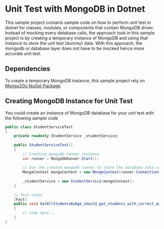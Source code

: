 # Unit Test with MongoDB in Dotnet

This sample project contains sample code on how to perform unit test in dotnet for classes, modules, or components that contain MongoDB driver.
Instead of mocking every database calls, the approach took in this sample project is by creating a temporary instance of MongoDB and
using that instance to store the unit test (dummy) data. With this approach, the mongodb or database layer does not have to be mocked 
hence more accurate unit test.

## Dependencies

To create a temporary MongoDB instance, this sample project rely on [Mongo2Go NuGet Package](https://github.com/Mongo2Go/Mongo2Go).

## Creating MongoDB Instance for Unit Test

You could create an instance of MongoDB database for your unit test with the following sample code

```c#
public class StudentServiceTest
{
    private readonly StudentService _studentService;
    
    public StudentServiceTest()
    {
        // Creating mongodb runner instance 
        var runner = MongoDbRunner.Start();
        
        // Use the created mongodb runner to store the database data created in the unit tests
        MongoContext mongoContext = new MongoContext(runner.ConnectionString);
        
        _studentService = new StudentService(mongoContext);
    }
    
    // Test cases
    [Fact]
    public void GetAllStudentsByAge_should_get_students_with_correct_age()
    {
        // code here...
    }
}
```
